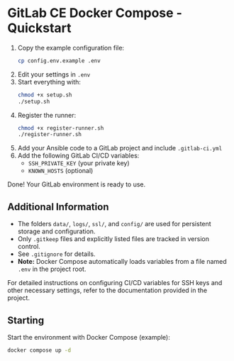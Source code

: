 # GitLab CE Docker Compose - Quickstart

1. Copy the example configuration file:
   ```sh
   cp config.env.example .env
   ```
2. Edit your settings in `.env`
3. Start everything with:
   ```bash
   chmod +x setup.sh
   ./setup.sh
   ```
4. Register the runner:
   ```bash
   chmod +x register-runner.sh
   ./register-runner.sh
   ```
5. Add your Ansible code to a GitLab project and include `.gitlab-ci.yml`
6. Add the following GitLab CI/CD variables:
   - `SSH_PRIVATE_KEY` (your private key)
   - `KNOWN_HOSTS` (optional)

Done! Your GitLab environment is ready to use.

## Additional Information

- The folders `data/`, `logs/`, `ssl/`, and `config/` are used for persistent storage and configuration.
- Only `.gitkeep` files and explicitly listed files are tracked in version control.
- See `.gitignore` for details.
- **Note:** Docker Compose automatically loads variables from a file named `.env` in the project root.

For detailed instructions on configuring CI/CD variables for SSH keys and other necessary settings, refer to the documentation provided in the project.

## Starting

Start the environment with Docker Compose (example):
```sh
docker compose up -d
```